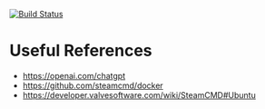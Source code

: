[![Build Status](https://drone.williammiceli.systems/api/badges/William/Docker_Satisfactory-Server/status.svg)](https://drone.williammiceli.systems/William/Docker_Satisfactory-Server)

# Useful References

* https://openai.com/chatgpt
* https://github.com/steamcmd/docker
* https://developer.valvesoftware.com/wiki/SteamCMD#Ubuntu